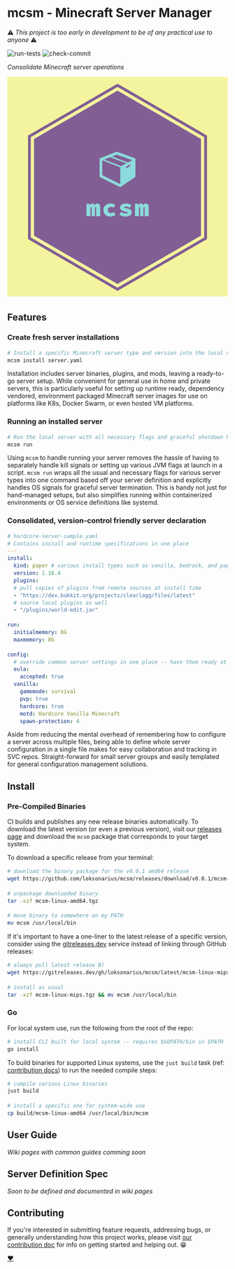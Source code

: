# mcsm - Minecraft Server Manager

:warning: *This project is too early in development to be of any practical use to
anyone* :warning:

![run-tests](https://github.com/loksonarius/mcsm/workflows/run-tests/badge.svg)
![check-commit](https://github.com/loksonarius/mcsm/workflows/check-commit/badge.svg)

_Consolidate Minecraft server operations_

![mcsm Logo](mcsm-logo.png)

## Features

### Create fresh server installations

```bash
# Install a specific Minecraft server type and version into the local directory
mcsm install server.yaml
```

Installation includes server binaries, plugins, and mods, leaving a ready-to-go
server setup. While convenient for general use in home and private servers, this
is particularly useful for setting up runtime ready, dependency vendored,
environment packaged Minecraft server images for use on platforms like K8s,
Docker Swarm, or even hosted VM platforms.

### Running an installed server

```bash
# Run the local server with all necessary flags and graceful shutdown handling
mcsm run
```

Using `mcsm` to handle running your server removes the hassle of having to
separately handle kill signals or setting up various JVM flags at launch in a
script. `mcsm run` wraps all the usual and necessary flags for various server
types into one command based off your server definition and explicitly handles
OS signals for graceful server termination. This is handy not just for
hand-managed setups, but also simplifies running within containerized
environments or OS service definitions like systemd.

### Consolidated, version-control friendly server declaration

```yaml
# hardcore-server-sample.yaml
# Contains install and runtime specifications in one place
---
install:
  kind: paper # various install types such as vanilla, bedrock, and paper
  version: 1.16.4
  plugins:
  # pull copies of plugins from remote sources at install time
  - "https://dev.bukkit.org/projects/clearlagg/files/latest"
  # source local plugins as well
  - "/plugins/world-edit.jar"

run:
  initialmemory: 8G
  maxmemory: 8G

config:
  # override common server settings in one place -- have them ready at run time
  eula:
    accepted: true
  vanilla:
    gamemode: survival
    pvp: true
    hardcore: true
    motd: Hardcore Vanilla Minecraft
    spawn-protection: 4
```

Aside from reducing the mental overhead of remembering how to configure a server
across multiple files, being able to define whole server configuration in a
single file makes for easy collaboration and tracking in SVC repos.
Straight-forward for small server groups and easily templated for general
configuration management solutions.

## Install

### Pre-Compiled Binaries

CI builds and publishes any new release binaries automatically. To download the
latest version (or even a previous version), visit our [releases
page](https://github.com/loksonarius/mcsm/releases) and download the `mcsm`
package that corresponds to your target system.

To download a specific release from your terminal:

```bash
# download the binary package for the v0.0.1 amd64 release
wget https://github.com/loksonarius/mcsm/releases/download/v0.0.1/mcsm-linux-amd64.tgz

# unpackage downloaded binary
tar -xzf mcsm-linux-amd64.tgz

# move binary to somewhere on my PATH
mv mcsm /usr/local/bin
```

If it's important to have a one-liner to the latest release of a specific
version, consider using the [gitreleases.dev](https://gitreleases.dev) service
instead of linking through GitHub releases:

```bash
# always pull latest release B)
wget https://gitreleases.dev/gh/loksonarius/mcsm/latest/mcsm-linux-mips.tgz

# install as usual
tar -xzf mcsm-linux-mips.tgz && mv mcsm /usr/local/bin
```

### Go

For local system use, run the following from the root of the repo:

```bash
# install CLI built for local system -- requires $GOPATH/bin in $PATH
go install
```

To build binaries for supported Linux systems, use the `just build` task (ref:
[contribution docs](CONTRIBUTING.md)) to run the needed compile steps:

```bash
# compile various Linux binaries
just build

# install a specific one for system-wide use
cp build/mcsm-linux-amd64 /usr/local/bin/mcsm
```

## User Guide

_Wiki pages with common guides comming soon_

## Server Definition Spec

_Soon to be defined and documented in wiki pages_

## Contributing

If you're interested in submitting feature requests, addressing bugs, or
generally understanding how this project works, please visit [our contribution
doc](CONTRIBUTING.md) for info on getting started and helping out. :grin:

[:heart:](https://github.com/loksonarius/mcsm)
